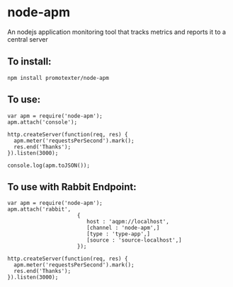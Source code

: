 
# node-apm
An nodejs application monitoring tool that tracks metrics and reports it to a central server

## To install:

    npm install promotexter/node-apm

## To use:

    var apm = require('node-apm');
    apm.attach('console');
    
    http.createServer(function(req, res) {
      apm.meter('requestsPerSecond').mark();
      res.end('Thanks');
    }).listen(3000);

    console.log(apm.toJSON());


## To use with Rabbit Endpoint:

	var apm = require('node-apm');
	apm.attach('rabbit', 
                          { 
                             host : 'aqpm://localhost',  
                             [channel : 'node-apm',]
                             [type : 'type-app',]
                             [source : 'source-localhost',]
                          });

	http.createServer(function(req, res) {
      apm.meter('requestsPerSecond').mark();
      res.end('Thanks');
    }).listen(3000);


    
